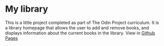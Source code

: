 # My library

This is a little project completed as part of The Odin Project curriculum.
It is a library homepage that allows the user to add and remove books, and displays information about the current books in the library.
View in [Github Pages](https://massibiella.github.io/my-library/)
